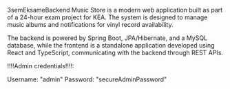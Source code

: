 3semEksameBackend
Music Store is a modern web application built as part of a 24-hour exam project for KEA. The system is designed to manage music albums and notifications for vinyl record availability.

The backend is powered by Spring Boot, JPA/Hibernate, and a MySQL database, while the frontend is a standalone application developed using React and TypeScript, communicating with the backend through REST APIs.

!!!!Admin credentials!!!!:

Username: "admin"
Password: "secureAdminPassword"
